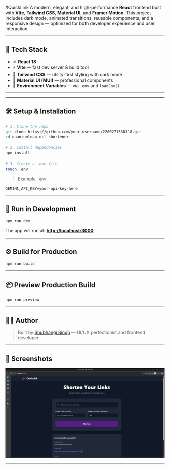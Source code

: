#QuickLink
A modern, elegant, and high-performance **React** frontend built with **Vite**, **Tailwind CSS**, **Material UI**, and **Framer Motion**. This project includes dark mode, animated transitions, reusable components, and a responsive design — optimized for both developer experience and user interaction.

---

## 🚀 Tech Stack

- ⚛️ **React 18**
- ⚡ **Vite** — fast dev server & build tool
- 🎨 **Tailwind CSS** — utility-first styling with dark mode
- 🧩 **Material UI (MUI)** — professional components
- 🔐 **Environment Variables** — via `.env` and `loadEnv()`

---

---

## 🛠️ Setup & Installation

```bash
# 1. Clone the repo
git clone https://github.com/your-username/2200271530118.git
cd quantumleap-url-shortener

# 2. Install dependencies
npm install

# 3. Create a .env file
touch .env
```

> Example `.env`:

```env
GEMINI_API_KEY=your-api-key-here
```

---

## 🧪 Run in Development

```bash
npm run dev
```

The app will run at: **[http://localhost:3000](http://localhost:3000)**

---

## ⚙️ Build for Production

```bash
npm run build
```

---

## 📦 Preview Production Build

```bash
npm run preview
```

---

## 🧑‍💻 Author

> Built by [Shubhangi Singh](https://github.com/shubhangiisingh) — UI/UX perfectionist and frontend developer.

---

## 📸 Screenshots

<!-- Paste screenshots here -->

![Homepage Preview](assets/p1.png)

---
